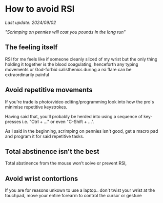 # How to avoid RSI 

*Last update: 2024/09/02*

_"Scrimping on pennies will cost you pounds in the long run"_

## The feeling itself

RSI for me feels like if someone cleanly sliced of my wrist but the only thing holding it together is the blood coagulating, henceforth any typing movements or God-forbid calisthenics during a rsi flare can be extraordinarily painful

## Avoid repetitive movements

If you're trade is photo/video editing/programming look into how the pro's minimise repetitive keystrokes.

Having said that, you'll probably be herded into using a sequence of key-presses i.e. "Ctrl + ..." or even "C-Shift + ...".

As I said in the beginning, scrimping on pennies isn't good, get a macro pad and program it for said repetitive tasks.

## Total abstinence isn't the best

Total abstinence from the mouse won't solve or prevent RSI,

## Avoid wrist contortions

If you are for reasons unkown to use a laptop.. don't twist your wrist at the touchpad, move your entire forearm to control the cursor or gesture
